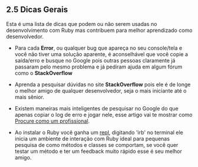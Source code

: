 ## 2.5 Dicas Gerais

  

Esta é uma lista de dicas que podem ou não serem usadas no desenvolvimento com Ruby mas contribuem para melhor aprendizado como desenvolvedor.

  

- Para cada **Error**, ou qualquer bug que apareça no seu console/tela e você não tiver uma solução aparente, é aconselhável que você copie a saída/erro e busque no Google pois outras pessoas claramente já passaram pelo mesmo problema e já pediram ajuda em algum fórum como o **StackOverflow**

  

- Aprenda a pesquisar dúvidas no site **StackOverflow** pois ele é de longe o melhor amigo de qualquer desenvolvedor, seja o mais iniciante até o mais sênior.

  

- Existem maneiras mais inteligentes de pesquisar no Google do que apenas copiar o log de erro e jogar nele, esse artigo vai te mostrar como [Procure como um profissional](https://rockcontent.com/br/blog/como-fazer-uma-pesquisa-no-google/).

  

- Ao instalar o Ruby você ganha um [repl](https://en.wikipedia.org/wiki/Read%E2%80%93eval%E2%80%93print_loop), digitando 'irb' no terminal ele inicia um ambiente de interação com Ruby ideal para pequenas pesquisa de como métodos e classes se comportam, se você quer testar um método e ter um feedback muito rápido esse é seu melhor amigo.

 
